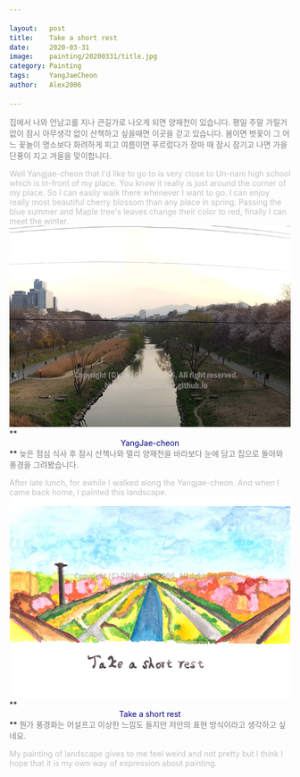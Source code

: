 ```yaml
---

layout:   post
title:    Take a short rest
date:     2020-03-31
image:    painting/20200331/title.jpg
category: Painting
tags:     YangJaeCheon
author:   Alex2006

---
```


<span style="color:gray">
	집에서 나와 언남고를 지나 큰길가로 나오게 되면 양재천이 있습니다.
	평일 주말 가릴거 없이 잠시 아무생각 없이 산책하고 싶을때면 이곳을 걷고 있습니다.
	봄이면 벗꽃이 그 어느 꽃놀이 명소보다 화려하게 피고
	여름이면 푸르렀다가 장마 때 잠시 잠기고 나면 가을 단풍이 지고 겨울을 맞이합니다.
</span>  

>
<span style="color:silver">
	Well Yangjae-cheon that I'd like to go to is very close to Un-nam high school which is in-front of my place.
	You know it really is just around the corner of my place.
	So I can easily walk there whenever I want to go.
	I can enjoy really most beautiful cherry blossom than any place in spring.
	Passing the blue summer and Maple tree's leaves change their color to red, finally I can meet the winter.
</span>

<center>
	<img src="/images/painting/20200331/yangjaecheon.jpg">
</center>
**<center><span style="color:navy">YangJae-cheon</span></center>** 

<span style="color:gray">
	늦은 점심 식사 후 잠시 산책나와 멀리 양재천을 바라보다 눈에 담고 집으로 돌아와
	풍경을 그려봤습니다.
</span>

>
<span style="color:silver">
	After late lunch, for awhile I walked along the Yangjae-cheon.
	And when I came back home, I painted this landscape.
</span>

<center>
	<img src="/images/painting/20200331/rest.jpg">
</center>
**<center><span style="color:navy">Take a short rest</span></center>** 

<span style="color:gray">
	뭔가 풍경화는 어설프고 이상한 느낌도 들지만 저만의 표현 방식이라고 생각하고 싶네요.
</span>

>
<span style="color:silver">
	My painting of landscape gives to me feel weird and not pretty but I think I hope that it is my own way of expression about painting.
</span>
